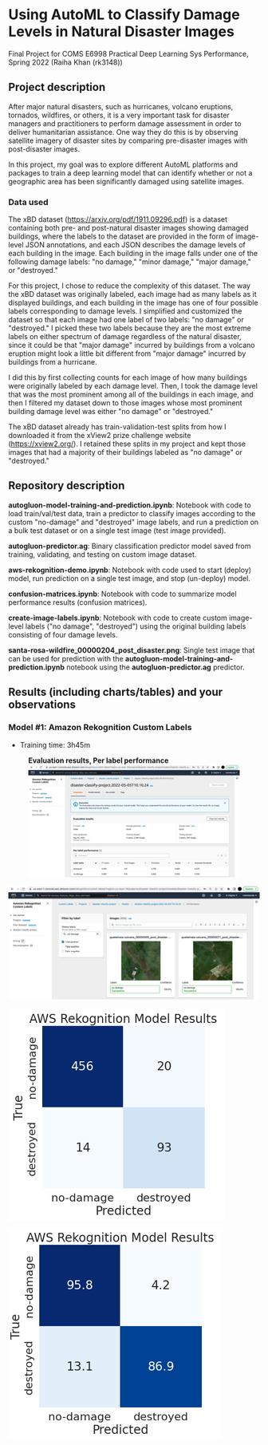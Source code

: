 # Using AutoML to Classify Damage Levels in Natural Disaster Images
Final Project for COMS E6998 Practical Deep Learning Sys Performance, Spring 2022 (Raiha Khan (rk3148))

## Project description
After major natural disasters, such as hurricanes, volcano eruptions, tornados, wildfires, or others, it is a very important task for disaster managers and practitioners to perform damage assessment in order to deliver humanitarian assistance. One way they do this is by observing satellite imagery of disaster sites by comparing pre-disaster images with post-disaster images. 

In this project, my goal was to explore different AutoML platforms and packages to train a deep learning model that can identify whether or not a geographic area has been significantly damaged using satellite images.

### Data used
The xBD dataset (https://arxiv.org/pdf/1911.09296.pdf) is a dataset containing both pre- and post-natural disaster images showing damaged buildings, where the labels to the dataset are provided in the form of image-level JSON annotations, and each JSON describes the damage levels of each building in the image. Each building in the image falls under one of the following damage labels: "no damage," "minor damage," "major damage," or "destroyed." 

For this project, I chose to reduce the complexity of this dataset. The way the xBD dataset was originally labeled, each image had as many labels as it displayed buildings, and each building in the image has one of four possible labels corresponding to damage levels. I simplified and customized the dataset so that each image had one label of two labels: "no damage" or "destroyed." I picked these two labels because they are the most extreme labels on either spectrum of damage regardless of the natural disaster, since it could be that "major damage" incurred by buildings from a volcano eruption might look a little bit different from "major damage" incurred by buildings from a hurricane.

I did this by first collecting counts for each image of how many buildings were originally labeled by each damage level. Then, I took the damage level that was the most prominent among all of the buildings in each image, and then I filtered my dataset down to those images whose most prominent building damage level was either "no damage" or "destroyed."

The xBD dataset already has train-validation-test splits from how I downloaded it from the xView2 prize challenge website (https://xview2.org/). I retained these splits in my project and kept those images that had a majority of their buildings labeled as "no damage" or "destroyed."

## Repository description
**autogluon-model-training-and-prediction.ipynb**: Notebook with code to load train/val/test data, train a predictor to classify images according to the custom "no-damage" and "destroyed" image labels, and run a prediction on a bulk test dataset or on a single test image (test image provided). 

**autogluon-predictor.ag**: Binary classification predictor model saved from training, validating, and testing on custom image dataset. 

**aws-rekognition-demo.ipynb**: Notebook with code used to start (deploy) model, run prediction on a single test image, and stop (un-deploy) model. 

**confusion-matrices.ipynb**: Notebook with code to summarize model performance results (confusion matrices).

**create-image-labels.ipynb**: Notebook with code to create custom image-level labels ("no damage", "destroyed") using the original building labels consisting of four damage levels.

**santa-rosa-wildfire_00000204_post_disaster.png**: Single test image that can be used for prediction with the **autogluon-model-training-and-prediction.ipynb** notebook using the **autogluon-predictor.ag** predictor.
        
## Results (including charts/tables) and your observations  

### Model #1: Amazon Rekognition Custom Labels

- Training time: 3h45m

<figure>
<figcaption><b>Evaluation results, Per label performance</b></figcaption>
<img src="results/aws-model-results.png" alt="AWS Evaluation results, Per label performance" width="1000"/>
</figure>

<img src="results/aws-image-examples.png" alt="Examples of 'no damage' test images classified correctly" width="1000"/>

<!-- ![AWS Evaluation results, Per label performance](results/aws-model-results.png "Evaluation results, Per label performance") 

![AWS Examples of "no damage" test images classified correctly](results/aws-image-examples.png "Examples of "no damage" test images classified correctly") -->

![AWS Confusion matrix (counts)](results/aws-cf-counts.png "Confusion matrix (counts)")

![AWS Confusion matrix (counts)](results/aws-cf-pcts.png "Confusion matrix (%)")